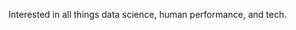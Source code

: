 Interested in all things data science, human performance, and tech.



<!---
rossbrancati/rossbrancati is a special repository because its `README.md` (this file) appears on your GitHub profile.
You can click the Preview link to take a look at your changes.
--->
